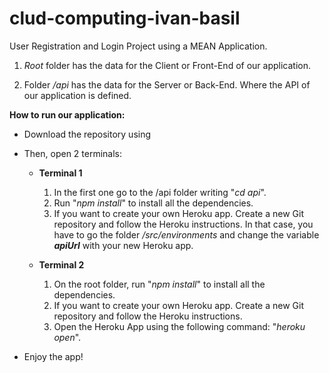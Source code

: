 # clud-computing-ivan-basil

User Registration and Login Project using a MEAN Application.

1. *_Root_* folder has the data for the Client or Front-End of our application.

2. Folder *_/api_* has the data for the Server or Back-End. Where the API of our application is defined.



**How to run our application:**

- Download the repository using 

- Then, open 2 terminals:

  - **Terminal 1**
  
    1. In the first one go to the /api folder writing "*_cd api_*". 
    2. Run "*_npm install_*" to install all the dependencies.
    3. If you want to create your own Heroku app. Create a new Git repository and follow the Heroku instructions. In that case, you have to go the folder *_/src/environments_* and change the variable **_apiUrl_** with your new Heroku app.


  - **Terminal 2**
  
    1. On the root folder, run "*_npm install_*" to install all the dependencies.
    2. If you want to create your own Heroku app. Create a new Git repository and follow the Heroku instructions.
    3. Open the Heroku App using the following command: "*_heroku open_*".
    
- Enjoy the app!
